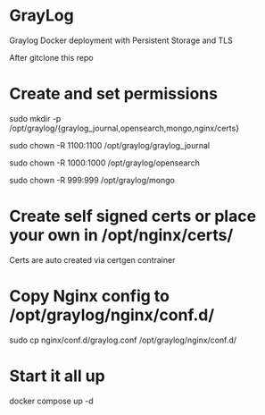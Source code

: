 # GrayLog
Graylog Docker deployment with Persistent Storage and TLS 

After gitclone this repo 

# Create and set permissions
sudo mkdir -p /opt/graylog/{graylog_journal,opensearch,mongo,nginx/certs}

sudo chown -R 1100:1100 /opt/graylog/graylog_journal

sudo chown -R 1000:1000 /opt/graylog/opensearch

sudo chown -R 999:999   /opt/graylog/mongo

# Create self signed certs or place your own in /opt/nginx/certs/

Certs are auto created via certgen contrainer 

# Copy Nginx config to /opt/graylog/nginx/conf.d/

sudo cp nginx/conf.d/graylog.conf /opt/graylog/nginx/conf.d/

# Start it all up 
docker compose up -d


